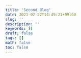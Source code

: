 ```yaml
---
title: 'Second Blog'
date: 2021-02-22T14:49:21+09:00
slug: ''
description: ''
keywords: []
draft: false
tags: []
math: false
toc: false
---
```

